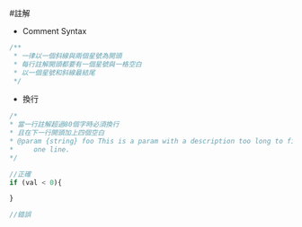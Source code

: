 #註解
- Comment Syntax

```javascript
/**
 * 一律以一個斜線與兩個星號為開頭
 * 每行註解開頭都要有一個星號與一格空白
 * 以一個星號和斜線最結尾
 */
```
- 換行

```javascript
/*
* 當一行註解超過80個字時必須換行
* 且在下一行開頭加上四個空白
* @param {string} foo This is a param with a description too long to fit in
*     one line.
*/

//正確
if (val < 0){

}

//錯誤
```